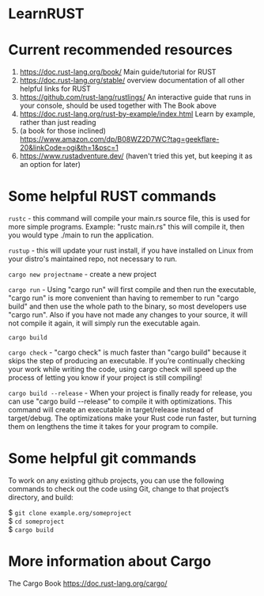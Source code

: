 # LearnRUST

# Current recommended resources #

1. https://doc.rust-lang.org/book/ Main guide/tutorial for RUST
2. https://doc.rust-lang.org/stable/ overview documentation of all other helpful links for RUST 
3. https://github.com/rust-lang/rustlings/ An interactive guide that runs in your console, should be used together with The Book above
4. https://doc.rust-lang.org/rust-by-example/index.html Learn by example, rather than just reading
5. (a book for those inclined) https://www.amazon.com/dp/B08WZ2D7WC?tag=geekflare-20&linkCode=ogi&th=1&psc=1
6. https://www.rustadventure.dev/ (haven't tried this yet, but keeping it as an option for later)

# Some helpful RUST commands

`rustc` - this command will compile your main.rs source file, this is used for more simple programs. Example: "rustc main.rs" this will compile it, then you would
        type ./main to run the application.

`rustup` - this will update your rust install, if you have installed on Linux from your distro's maintained repo, not necessary to run.

`cargo new projectname` - create a new project

`cargo run` - Using "cargo run" will first compile and then run the executable, "cargo run" is more convenient than having to remember to run "cargo build" and then use the whole path to the binary, so most developers use "cargo run". Also if you have not made any changes to your source, it will not compile it again, it will simply run the executable again. 

`cargo build`

`cargo check` - "cargo check" is much faster than "cargo build" because it skips the step of producing an executable. If you’re continually checking your work while writing the code, using cargo check will speed up the process of letting you know if your project is still compiling!

`cargo build --release` - When your project is finally ready for release, you can use "cargo build --release" to compile it with optimizations. This command will create an executable in target/release instead of target/debug. The optimizations make your Rust code run faster, but turning them on lengthens the time it takes for your program to compile. 

# Some helpful git commands

To work on any existing github projects, you can use the following commands to check out the code using Git, change to that project’s directory, and build: 

$ `git clone example.org/someproject`  
$ `cd someproject`  
$ `cargo build`  

# More information about Cargo 

The Cargo Book
https://doc.rust-lang.org/cargo/
